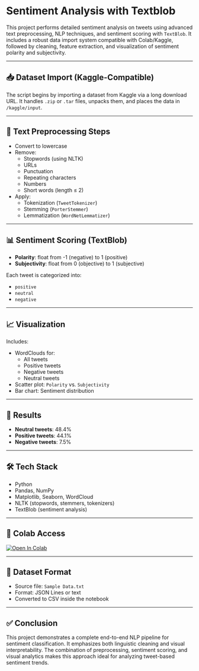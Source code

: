 # Sentiment Analysis with Textblob

This project performs detailed sentiment analysis on tweets using advanced text preprocessing, NLP techniques, and sentiment scoring with `TextBlob`. It includes a robust data import system compatible with Colab/Kaggle, followed by cleaning, feature extraction, and visualization of sentiment polarity and subjectivity.

---

## 📥 Dataset Import (Kaggle-Compatible)

The script begins by importing a dataset from Kaggle via a long download URL. It handles `.zip` or `.tar` files, unpacks them, and places the data in `/kaggle/input`.

---

## 🧹 Text Preprocessing Steps

- Convert to lowercase
- Remove:
  - Stopwords (using NLTK)
  - URLs
  - Punctuation
  - Repeating characters
  - Numbers
  - Short words (length ≤ 2)
- Apply:
  - Tokenization (`TweetTokenizer`)
  - Stemming (`PorterStemmer`)
  - Lemmatization (`WordNetLemmatizer`)

---

## 📊 Sentiment Scoring (TextBlob)

- **Polarity**: float from -1 (negative) to 1 (positive)
- **Subjectivity**: float from 0 (objective) to 1 (subjective)

Each tweet is categorized into:
- `positive`
- `neutral`
- `negative`

---

## 📈 Visualization

Includes:
- WordClouds for:
  - All tweets
  - Positive tweets
  - Negative tweets
  - Neutral tweets
- Scatter plot: `Polarity` vs. `Subjectivity`
- Bar chart: Sentiment distribution

---

## 📌 Results

- **Neutral tweets**: 48.4%
- **Positive tweets**: 44.1%
- **Negative tweets**: 7.5%

---

## 🛠️ Tech Stack

- Python
- Pandas, NumPy
- Matplotlib, Seaborn, WordCloud
- NLTK (stopwords, stemmers, tokenizers)
- TextBlob (sentiment analysis)

---

## 🔗 Colab Access

[![Open In Colab](https://colab.research.google.com/assets/colab-badge.svg)](https://colab.research.google.com/github/marhum456/data-analysis-portfolio/blob/main/climate-change-sentiment-analysis/Sentiment-Analysis-Using-TextBlob.ipynb)

---

## 📁 Dataset Format

- Source file: `Sample Data.txt`
- Format: JSON Lines or text
- Converted to CSV inside the notebook

---

## ✅ Conclusion

This project demonstrates a complete end-to-end NLP pipeline for sentiment classification. It emphasizes both linguistic cleaning and visual interpretability. The combination of preprocessing, sentiment scoring, and visual analytics makes this approach ideal for analyzing tweet-based sentiment trends.
